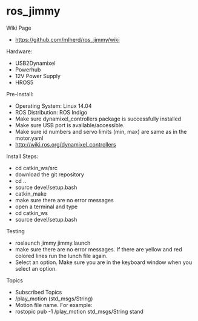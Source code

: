 # ros_jimmy

Wiki Page
- https://github.com/mlherd/ros_jimmy/wiki

Hardware:
- USB2Dynamixel
- Powerhub
- 12V Power Supply
- HROS5

Pre-Install:
- Operating System: Linux 14.04
- ROS Distribution: ROS Indigo
- Make sure dynamixel_controllers package is successfully installed
- Make sure USB port is available/accessible.
- Make sure id numbers and servo limits (min, max) are same as in the motor.yaml
- http://wiki.ros.org/dynamixel_controllers

Install Steps:
- cd catkin_ws/src
- download the git repository
- cd ..
- source devel/setup.bash
- catkin_make
- make sure there are no error messages
- open a terminal and type
- cd catkin_ws
- source devel/setup.bash

Testing
- roslaunch jimmy jimmy.launch
- make sure there are no error messages. If there are yellow and red colored lines run the lunch file again.
- Select an option. Make sure you are in the keyboard window when you select an option.

Topics
- Subscribed Topics
- /play_motion (std_msgs/String)
- Motion file name. For example:
- rostopic pub -1 /play_motion std_msgs/String stand
